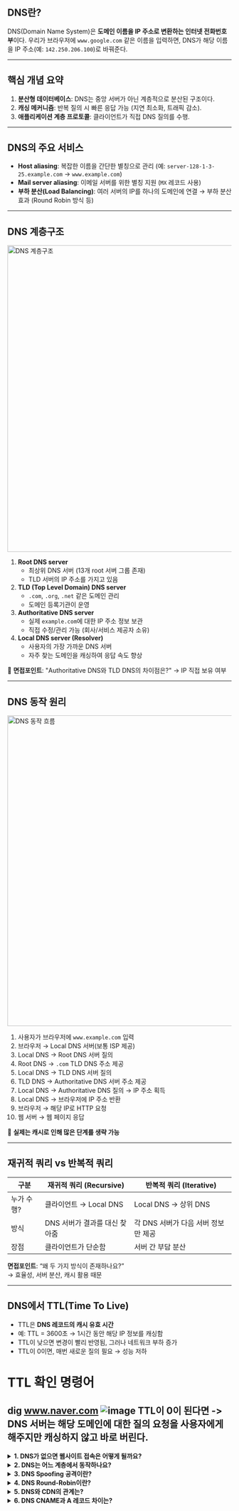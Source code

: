 ##  DNS란?

DNS(Domain Name System)은 **도메인 이름을 IP 주소로 변환하는 인터넷 전화번호부**이다. 우리가 브라우저에 `www.google.com` 같은 이름을 입력하면, DNS가 해당 이름을 IP 주소(예: `142.250.206.100`)로 바꿔준다.

---

## 핵심 개념 요약

1. **분산형 데이터베이스**: DNS는 중앙 서버가 아닌 계층적으로 분산된 구조이다.
2. **캐싱 메커니즘**: 반복 질의 시 빠른 응답 가능 (지연 최소화, 트래픽 감소).
3. **애플리케이션 계층 프로토콜**: 클라이언트가 직접 DNS 질의를 수행.

---

## DNS의 주요 서비스

- **Host aliasing**: 복잡한 이름을 간단한 별칭으로 관리 (예: `server-128-1-3-25.example.com` → `www.example.com`)
- **Mail server aliasing**: 이메일 서버를 위한 별칭 지원 (`MX` 레코드 사용)
- **부하 분산(Load Balancing)**: 여러 서버의 IP를 하나의 도메인에 연결 → 부하 분산 효과 (Round Robin 방식 등)

---

##  DNS 계층구조

<img width="690" alt="DNS 계층구조" src="https://github.com/user-attachments/assets/6c99c17e-cf77-4695-a6d1-02dad36c2456" />

1. **Root DNS server**
   - 최상위 DNS 서버 (13개 root 서버 그룹 존재)
   - TLD 서버의 IP 주소를 가지고 있음
2. **TLD (Top Level Domain) DNS server**
   - `.com`, `.org`, `.net` 같은 도메인 관리
   - 도메인 등록기관이 운영
3. **Authoritative DNS server**
   - 실제 `example.com`에 대한 IP 주소 정보 보관
   - 직접 수정/관리 가능 (회사/서비스 제공자 소유)
4. **Local DNS server (Resolver)**
   - 사용자의 가장 가까운 DNS 서버
   - 자주 찾는 도메인을 캐싱하여 응답 속도 향상

📌 **면접포인트**: "Authoritative DNS와 TLD DNS의 차이점은?" → IP 직접 보유 여부

---

## DNS 동작 원리

<img width="699" alt="DNS 동작 흐름" src="https://github.com/user-attachments/assets/241d6c90-b7aa-4fc0-9254-59ff35a78ba3" />

1. 사용자가 브라우저에 `www.example.com` 입력
2. 브라우저 → Local DNS 서버(보통 ISP 제공)
3. Local DNS → Root DNS 서버 질의
4. Root DNS → `.com` TLD DNS 주소 제공
5. Local DNS → TLD DNS 서버 질의
6. TLD DNS → Authoritative DNS 서버 주소 제공
7. Local DNS → Authoritative DNS 질의 → IP 주소 획득
8. Local DNS → 브라우저에 IP 주소 반환
9. 브라우저 → 해당 IP로 HTTP 요청
10. 웹 서버 → 웹 페이지 응답

📌 **실제는 캐시로 인해 많은 단계를 생략 가능**

---

## 재귀적 쿼리 vs 반복적 쿼리

| 구분 | 재귀적 쿼리 (Recursive) | 반복적 쿼리 (Iterative) |
|------|--------------------------|---------------------------|
| 누가 수행? | 클라이언트 → Local DNS | Local DNS → 상위 DNS |
| 방식 | DNS 서버가 결과를 대신 찾아줌 | 각 DNS 서버가 다음 서버 정보만 제공 |
| 장점 | 클라이언트가 단순함 | 서버 간 부담 분산 |

 **면접포인트**: “왜 두 가지 방식이 존재하나요?”  
→ 효율성, 서버 분산, 캐시 활용 때문

---

## DNS에서 TTL(Time To Live)

- TTL은 **DNS 레코드의 캐시 유효 시간**
- 예: TTL = 3600초 → 1시간 동안 해당 IP 정보를 캐싱함
- TTL이 낮으면 변경이 빨리 반영됨, 그러나 네트워크 부하 증가
- TTL이 0이면, 매번 새로운 질의 필요 → 성능 저하

# TTL 확인 명령어
dig www.naver.com
![image](https://github.com/user-attachments/assets/4d18ad2a-b94e-4808-b568-a3bda54e2a81)
TTL이 0이 된다면 -> DNS 서버는 해당 도메인에 대한 질의 요청을 사용자에게 해주지만 캐싱하지 않고 바로 버린다.
---
<details> <summary><strong>1. DNS가 없으면 웹사이트 접속은 어떻게 될까요?</strong></summary>
도메인 대신 모든 웹사이트를 IP 주소로 직접 입력해야 합니다. → 사용성 저하 + 유지보수 어려움 → DNS는 사용자가 기억하기 쉬운 도메인으로 추상화해주는 역할을 함</details>
<details> <summary><strong>2. DNS는 어느 계층에서 동작하나요?</strong></summary> **애플리케이션 계층**입니다. → DNS는 IP 주소로 변환해주는 네트워크 도우미지만, HTTP/SMTP 같은 애플리케이션 계층에서 호출됩니다.</details>
<details> <summary><strong>3. DNS Spoofing 공격이란?</strong></summary> 악의적인 사용자가 가짜 IP 주소를 DNS 응답에 삽입하여 사용자가 **악성 사이트**로 접속하게 만드는 공격입니다. → 이를 방지하기 위해 DNSSEC(DNS Security Extensions) 도입 </details>
<details> <summary><strong>4. DNS Round-Robin이란?</strong></summary> 하나의 도메인에 여러 IP를 매핑하고, 요청마다 순차적으로 응답하여 **부하 분산**을 하는 기술입니다. → 단순하지만, 서버 상태를 고려하지 못하는 단점 있음 </details>
<details> <summary><strong>5. DNS와 CDN의 관계는?</strong></summary> CDN은 전 세계에 위치한 서버로 콘텐츠를 캐싱함. DNS는 사용자의 위치에 따라 가장 가까운 CDN 서버의 IP 주소를 제공하여 응답속도와 성능을 최적화합니다. </details>
<details> <summary><strong>6. DNS CNAME과 A 레코드 차이는?</strong></summary>
A 레코드: 도메인을 IP 주소에 직접 매핑
CNAME: 도메인을 다른 도메인에 매핑 (간접)
예:
www.example.com → example.com (CNAME)
example.com → 123.123.123.123 (A 레코드)

</details>
